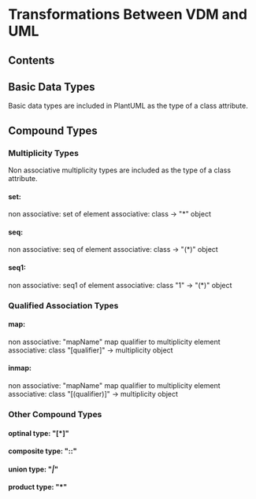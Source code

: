# Transformations Between VDM and UML

## Contents



## Basic Data Types
Basic data types are included in PlantUML as the type of a class attribute.


## Compound Types

### Multiplicity Types
Non associative multiplicity types are included as the type of a class attribute.

#### set:
non associative: set of element
associative: class -> "*" object

#### seq:
non associative: seq of element
associative: class -> "(*)" object

#### seq1:
non associative: seq1 of element
associative: class "1" -> "(*)" object

### Qualified Association Types

#### map:
non associative: "mapName" map qualifier to multiplicity element
associative: class "[qualifier]" -> multiplicity object

#### inmap:
non associative: "mapName" map qualifier to multiplicity element
associative: class "[(qualifier)]" -> multiplicity object

### Other Compound Types

#### optinal type: "[*]"
#### composite type: "::" 
#### union type: "*|*"
#### product type: "*"


